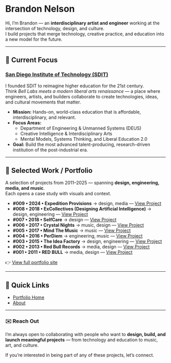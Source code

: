 # Brandon Nelson

Hi, I’m Brandon — an **interdisciplinary artist and engineer** working at the intersection of technology, design, and culture.  
I build projects that merge technology, creative practice, and education into a new model for the future.

---

## 🚀 Current Focus  

### [San Diego Institute of Technology (SDIT)](https://github.com/San-Diego-Institute-of-Technology/)  

I founded SDIT to reimagine higher education for the 21st century.  
Think *Bell Labs meets a modern liberal arts renaissance* — a place where engineers, artists, and builders collaborate to create technologies, ideas, and cultural movements that matter.  

- **Mission:** Hands-on, world-class education that is affordable, interdisciplinary, and relevant.  
- **Focus Areas:**  
  - Department of Engineering & Unmanned Systems (DEUS)  
  - Creative Intelligence & Interdisciplinary Arts  
  - Mental Models, Systems Thinking, and Liberal Education 2.0  
- **Goal:** Build the most advanced talent-producing, research-driven institution of the post-industrial era.  

---

## 🎨 Selected Work / Portfolio  

A selection of projects from 2011–2025 — spanning **design, engineering, media, and music**.  
Each opens a case study with visuals and context.  

- **#009 • 2024 • Expedition Provisions** → design, media — [View Project](https://localastronaut.github.io/portfolio/projects/project-expedition.html)  
- **#008 • 2018 • ExCollectives (Designing Artificial Intelligence)** → design, engineering — [View Project](https://localastronaut.github.io/portfolio/projects/project-excollectives.html)  
- **#007 • 2018 • SelfCare** → design — [View Project](https://localastronaut.github.io/portfolio/projects/project-selfcare.html)  
- **#006 • 2017 • Crystal Nights** → music, design — [View Project](https://localastronaut.github.io/portfolio/projects/project-crystal-nights.html)  
- **#005 • 2017 • Mind The Music** → music — [View Project](https://localastronaut.github.io/portfolio/projects/project-music.html)  
- **#004 • 2016 • PerDiem** → engineering, music — [View Project](https://localastronaut.github.io/portfolio/projects/project-perdiem.html)  
- **#003 • 2015 • The Idea Factory** → design, engineering — [View Project](https://localastronaut.github.io/portfolio/projects/project-factory.html)  
- **#002 • 2013 • Red Bull Records** → media, design — [View Project](https://localastronaut.github.io/portfolio/projects/project-redbullrecords.html)  
- **#001 • 2011 • RED BULL** → media, design — [View Project](https://localastronaut.github.io/portfolio/projects/project-redbull.html)  

👉 [View full portfolio site](https://localastronaut.github.io/portfolio/)  

---

## 🔗 Quick Links  

- [Portfolio Home](https://localastronaut.github.io/portfolio/index.html)  
- [About](https://localastronaut.github.io/portfolio/about.html)  

---

### ✉️ Reach Out  

I’m always open to collaborating with people who want to **design, build, and launch meaningful projects** — from technology and education to music, art, and culture.  

If you’re interested in being part of any of these projects, let’s connect.  
